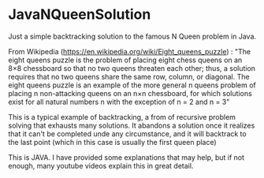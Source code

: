 # JavaNQueenSolution
Just a simple backtracking solution to the famous N Queen problem in Java.

From Wikipedia (https://en.wikipedia.org/wiki/Eight_queens_puzzle) : 
"The eight queens puzzle is the problem of placing eight chess queens on an 8×8 chessboard so that no two queens threaten each other; thus, a solution requires that no two queens share the same row, column, or diagonal. The eight queens puzzle is an example of the more general n queens problem of placing n non-attacking queens on an n×n chessboard, for which solutions exist for all natural numbers n with the exception of n = 2 and n = 3"

This is a typical example of backtracking, a from of recursive problem solving that exhausts many solutions.
It abandons a solution once it realizes that it can't be completed unde any circumstance, and it will backtrack to the last point (which in this case is usually the first queen place)

This is JAVA. I have provided some explanations that may help, but if not enough, many youtube videos explain this in great detail.
